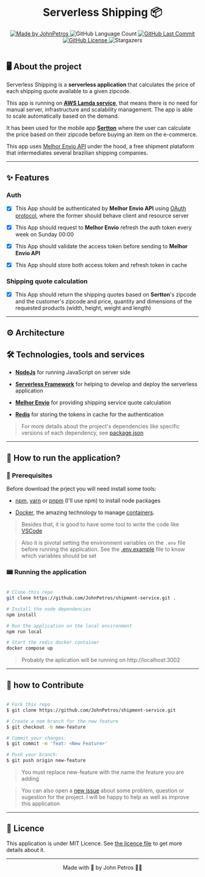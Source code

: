 <h1 align="center">
  Serverless Shipping 📦
</h1>

<div align="center">
   <a href="https://github.com/JohnPetros">
      <img alt="Made by JohnPetros" src="https://img.shields.io/badge/made%20by-JohnPetros-blueviolet">
   </a>
   <img alt="GitHub Language Count" src="https://img.shields.io/github/languages/count/JohnPetros/shipment-service">
   <a href="https://github.com/JohnPetros/shipment-service/commits/main">
      <img alt="GitHub Last Commit" src="https://img.shields.io/github/last-commit/JohnPetros/shipment-service">
   </a>
  </a>
   </a>
   <a href="https://github.com/JohnPetros/shipment-service/blob/main/LICENSE.md">
      <img alt="GitHub License" src="https://img.shields.io/github/license/JohnPetros/shipment-service">
   </a>
    <img alt="Stargazers" src="https://img.shields.io/github/stars/JohnPetros/shipment-service?style=social">
</div>
<br>



## 🖥️ About the project

Serverless Shipping is a **serverless application** that calculates the price of each shipping quote available to a given zipcode.

This app is running on **[AWS Lamda service](https://aws.amazon.com/pt/pm/lambda/?gclid=CjwKCAiAzPy8BhBoEiwAbnM9O193pIDplZE68VBbVOfLS64Pmifgnp06AWNQVISGQZmRa9aTH-uAhRoCsgMQAvD_BwE&trk=56f58804-91cd-4af4-98d4-afe277a57fd3&sc_channel=ps&ef_id=CjwKCAiAzPy8BhBoEiwAbnM9O193pIDplZE68VBbVOfLS64Pmifgnp06AWNQVISGQZmRa9aTH-uAhRoCsgMQAvD_BwE:G:s&s_kwcid=AL!4422!3!651510591822!e!!g!!amazon%20lambda!19828231347!148480170233)**, that means there is no need for manual server, infrastructure and scalability management. The app is able to scale automatically based on the demand.

It has been used for the mobile app **[Sertton](https://github.com/JohnPetros/sertton)** where the user can calculate the price based on their zipcode before buying an item on the e-commerce.

This app uses [Melhor Envio API](https://docs.melhorenvio.com.br/reference/introducao-api-melhor-envio) under the hood, a free shipment plataform that intermediates several brazilian shipping companies.

---

## ✨ Features

### Auth

- [x] This App should be authenticated by **Melhor Envio API** using [OAuth protocol](https://jwt.io/), where the former should behave client and resource server
- [x] This App should request to **Melhor Envio** refresh the auth token every week on Sunday 00:00
- [x] This App should validate the access token before sending to **Melhor Envio API**
- [x] This App should store both access token and refresh token in cache


### Shipping quote calculation

- [x] This App should return the shipping quotes based on **Sertton**'s zipcode and the customer's zipcode and price, quantity and dimensions of the requested products (width, height, weight and length)

---

## ⚙️ Architecture

## 🛠️ Technologies, tools and services

- **[NodeJs](https://nodejs.org/en)** for running JavaScript on server side

- **[Serverless Framework](https://www.serverless.com/)** for helping to develop and deploy the serverless application

- **[Melhor Envio](https://melhorenvio.com.br/)** for providing shipping service quote calculation

- **[Redis](https://redis.io/)** for storing the tokens in cache for the authentication


> For more details about the project's dependencies like specific versions of each dependency, see [package.json](https://github.com/JohnPetros/shipment-service/blob/main/package.json)
---

## 🚀 How to run the application?

### 🔧 Prerequisites

Before download the prject you will need install some tools:

- [npm](https://nodejs.org/en), [yarn](https://nodejs.org/en) or [pnpm](https://pnpm.io/pt/) (I'll use npm) to install node packages

- [Docker](https://www.docker.com/), the amazing technology to manage [containers](https://www.docker.com/resources/what-container/).

> Besides that, it is good to have some tool to write the code like [VSCode](https://code.visualstudio.com/)

> Also it is pivotal setting the environment variables on the `.env` file before running the application. See the [.env.example](https://github.com/JohnPetros/shipment-service/blob/main/.env.example) file to know which variables should be set

### 📟 Running the application

```bash

# Clone this repo
git clone https://github.com/JohnPetros/shipment-service.git .

# Install the node dependencies
npm install

# Run the application on the local environment
npm run local

# Start the redis docker container
docker compose up

```

> Probably the aplication will be running on http://localhost:3002

---

## 🤝 how to Contribute

```bash

# Fork this repo
$ git clone https://github.com/JohnPetros/shipment-service.git

# Create a nem branch for the new feature
$ git checkout -b new-feature

# Commit your changes:
$ git commit -m 'feat: <New Feature>'

# Push your branch:
$ git push origin new-feature

```

> You must replace new-feature with the name the feature you are adding

> You can also open a [new issue](https://github.com/JohnPetros/shipment-service/issues) about some problem, question or sugestion for the project. I will be happy to help as well as improve this application

---

## 📝 Licence

This application is under MIT Licence. See [the licence file](https://github.com/JohnPetros/shipment-service/blob/main/license) to get more details about it.

---

<p align="center">
  Made with 💜 by John Petros 👋🏻
</p>
